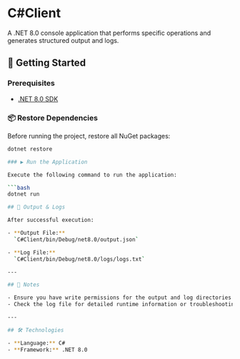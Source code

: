 # C#Client

A .NET 8.0 console application that performs specific operations and generates structured output and logs.

## 🚀 Getting Started

### Prerequisites

- [.NET 8.0 SDK](https://dotnet.microsoft.com/en-us/download/dotnet/8.0)

### 📦 Restore Dependencies

Before running the project, restore all NuGet packages:

```bash
dotnet restore

### ▶️ Run the Application

Execute the following command to run the application:

```bash
dotnet run

## 📁 Output & Logs

After successful execution:

- **Output File:**  
  `C#Client/bin/Debug/net8.0/output.json`

- **Log File:**  
  `C#Client/bin/Debug/net8.0/logs/logs.txt`

---

## 📌 Notes

- Ensure you have write permissions for the output and log directories.
- Check the log file for detailed runtime information or troubleshooting.

---

## 🛠 Technologies

- **Language:** C#
- **Framework:** .NET 8.0

